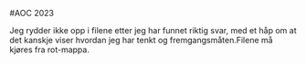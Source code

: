 #AOC 2023

Jeg rydder ikke opp i filene etter jeg har funnet riktig svar, med et håp om at det kanskje viser hvordan jeg har tenkt og fremgangsmåten.Filene må kjøres fra rot-mappa.